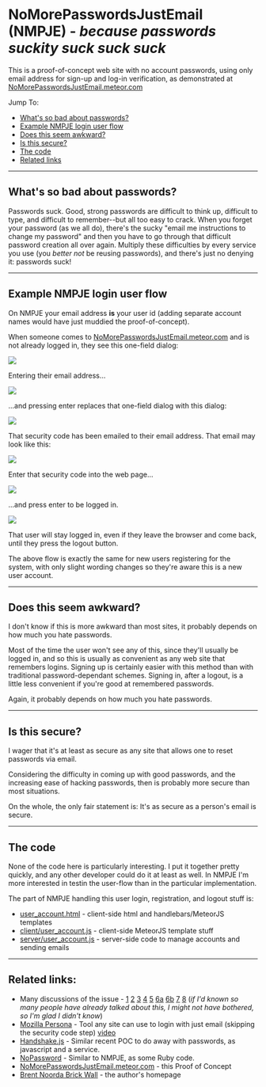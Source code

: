 NoMorePasswordsJustEmail (NMPJE) - _because passwords suckity suck suck suck_
========================

This is a proof-of-concept web site with no account passwords, using only email address for
sign-up and log-in verification, as demonstrated at [NoMorePasswordsJustEmail.meteor.com](https://NoMorePasswordsJustEmail.meteor.com/)

Jump To:

* [What's so bad about passwords?](#whats-so-bad)
* [Example NMPJE login user flow](#example-flow)
* [Does this seem awkward?](#awkward)
* [Is this secure?](#is-secure)
* [The code](#code)
* [Related links](#links)

------------------------------------------------------------------------------

<a name="whats-so-bad"></a>
## What's so bad about passwords?

Passwords suck. Good, strong passwords are difficult to think up,
difficult to type,
and difficult to remember--but all too easy to crack.
When you forget your password (as we all do), there's the sucky "email me instructions to
change my password" and then you have to go through that difficult password creation all over again.
Multiply these difficulties by every service you use (you _better not_ be reusing passwords), and there's
just no denying it: passwords suck!

------------------------------------------------------------------------------

<a name="example-flow"></a>
## Example NMPJE login user flow

On NMPJE your email address **is** your user id (adding separate account names would have just muddied
the proof-of-concept).

When someone comes to [NoMorePasswordsJustEmail.meteor.com](https://nomorepasswordsjustemail.meteor.com/) and is not already logged in, they see this one-field dialog:

![](http://dl.dropboxusercontent.com/u/41075/NoMorePasswordsJustEmail/get_email.png)

Entering their email address...

![](http://dl.dropboxusercontent.com/u/41075/NoMorePasswordsJustEmail/enter_email.png)

...and pressing enter replaces that one-field dialog with this dialog:

![](http://dl.dropboxusercontent.com/u/41075/NoMorePasswordsJustEmail/get_code.png)

That security code has been emailed to their email address. That email may look like this:

![](http://dl.dropboxusercontent.com/u/41075/NoMorePasswordsJustEmail/email.png)

Enter that security code into the web page...

![](http://dl.dropboxusercontent.com/u/41075/NoMorePasswordsJustEmail/enter_code.png)

...and press enter to be logged in.

![](http://dl.dropboxusercontent.com/u/41075/NoMorePasswordsJustEmail/logged_in.png)

That user will stay logged in, even if they leave the browser and come back, until they press
the logout button.

The above flow is exactly the same for new users registering for the system, with only slight
wording changes so they're aware this is a new user account.

------------------------------------------------------------------------------

<a name="awkward"></a>
## Does this seem awkward?

I don't know if this is more awkward than most sites, it probably depends on how much you hate passwords.

Most of the time the user won't see any of this, since they'll usually be logged in, and so this
is usually as convenient as any web site that remembers logins. Signing up is certainly easier
with this method than with traditional password-dependant
schemes. Signing in, after a logout, is a little less convenient if you're good at remembered
passwords.

Again, it probably depends on how much you hate passwords.

------------------------------------------------------------------------------

<a name="is-secure"></a>
## Is this secure?

I wager that it's at least as secure as any site that allows one to reset passwords via email.

Considering the difficulty in coming up with good passwords, and the increasing ease of hacking
passwords, then is probably more secure than most situations.

On the whole, the only fair statement is: It's as secure as a person's email is secure.

------------------------------------------------------------------------------

<a name="code"></a>
## The code

None of the code here is particularly interesting. I put it together pretty quickly, and any
other developer could do it at least as well. In NMPJE I'm more interested in testin the
user-flow than in the particular implementation.

The part of NMPJE handling this user login, registration, and logout stuff is:

* [user_account.html](https://github.com/BrentNoorda/NoMorePasswordsJustEmail/blob/master/client/user_account/user_account.html) -
client-side html and handlebars/MeteorJS templates
* [client/user_account.js](https://github.com/BrentNoorda/NoMorePasswordsJustEmail/blob/master/client/user_account/user_account.js) -
client-side MeteorJS template stuff
* [server/user_account.js](https://github.com/BrentNoorda/NoMorePasswordsJustEmail/blob/master/server/user_account.js) -
server-side code to manage accounts and sending emails

------------------------------------------------------------------------------

<a name="links"></a>
## Related links:

* Many discussions of the issue - [1](http://security.stackexchange.com/questions/12828/if-i-include-a-forgot-password-service-then-whats-the-point-of-using-a-passwor)
[2](http://security.stackexchange.com/questions/4009/how-to-implement-non-password-authentication-in-a-web-site)
[3](https://medium.com/p/d6509aa3c60b)
[4](http://www.infoq.com/news/2011/07/BrowserID)
[5](http://www.therealtomrose.com/kick-ass-website-login-flow-email-only-no-password/)
[6a](http://notes.xoxco.com/post/27999787765/is-it-time-for-password-less-login)
[6b](http://notes.xoxco.com/post/28288684632/more-on-password-less-login)
[7](https://news.ycombinator.com/item?id=4308190)
[8](https://github.com/relekang/django-nopassword)
(_if I'd known so many people have already talked about this, I might not have bothered, so I'm glad I didn't know_)
* [Mozilla Persona](https://login.persona.org/) - Tool any site can use to login with just email (skipping the security code step) [video](https://www.youtube.com/watch?v=nJff23UdNAI)
* [Handshake.js](http://sendgrid.com/blog/lets-deprecate-password-email-authentication/) - Similar recent POC to do away with passwords, as javascript and a service.
* [NoPassword](http://nopassword.alexsmolen.com/) - Similar to NMPJE, as some Ruby code.
* [NoMorePasswordsJustEmail.meteor.com](https://NoMorePasswordsJustEmail.meteor.com/) - this Proof of Concept
* [Brent Noorda Brick Wall](http://www.brent-noorda.com/) - the author's homepage
